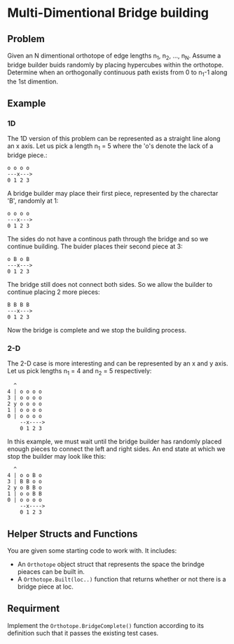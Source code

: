 # Multi-Dimentional Bridge building

## Problem

Given an N dimentional orthotope of edge lengths n<sub>1</sub>, n<sub>2</sub>, ..., n<sub>N</sub>. Assume a bridge builder buids randomly by placing hypercubes within the orthotope. Determine when an orthogonally continuous path exists from 0 to n<sub>1</sub>-1 along the 1st dimention.

## Example

### 1D

The 1D version of this problem can be represented as a straight line along an x axis.
Let us pick a length n<sub>1</sub> = 5 where the 'o's denote the lack of a bridge piece.:

```
o o o o
---x--->
0 1 2 3
```

A bridge builder may place their first piece, represented by the charectar 'B', randomly at 1:

```
o o o o
---x--->
0 1 2 3
```

The sides do not have a continous path through the bridge and so we continue building.
The buider places their second piece at 3:

```
o B o B
---x--->
0 1 2 3
```

The bridge still does not connect both sides. So we allow the builder to continue placing 2 more pieces:

```
B B B B
---x--->
0 1 2 3
```

Now the bridge is complete and we stop the building process.

### 2-D

The 2-D case is more interesting and can be represented by an x and y axis.
Let us pick lengths n<sub>1</sub> = 4 and n<sub>2</sub> = 5 respectively:

```
  ^
4 | o o o o
3 | o o o o
2 y o o o o
1 | o o o o
0 | o o o o
    --x---->
    0 1 2 3
```

In this example, we must wait until the bridge builder has randomly placed enough pieces to connect the left and right sides.
An end state at which we stop the builder may look like this:

```
  ^
4 | o o B o
3 | B B o o
2 y o B B o
1 | o o B B
0 | o o o o
    --x---->
    0 1 2 3
```

## Helper Structs and Functions

You are given some starting code to work with. It includes:

- An `Orthotope` object struct that represents the space the brindge pieaces can be built in.
- A `Orthotope.Built(loc..)` function that returns whether or not there is a bridge piece at loc.

## Requirment

Implement the `Orthotope.BridgeComplete()` function according to its definition such that it passes the existing test cases.
